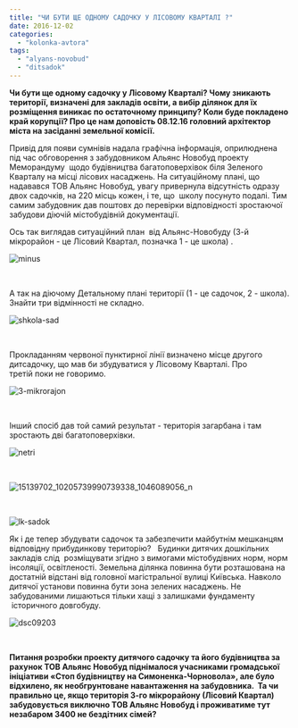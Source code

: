 ```yaml
---
title: "ЧИ БУТИ ЩЕ ОДНОМУ САДОЧКУ У ЛІСОВОМУ КВАРТАЛІ ?"
date: 2016-12-02
categories: 
  - "kolonka-avtora"
tags: 
  - "alyans-novobud"
  - "ditsadok"
---
```


**Чи бути ще одному садочку у Лісовому Кварталі? Чому зникають території, визначені для закладів освіти, а вибір ділянок для їх розміщення виникає по остаточному принципу? Коли буде покладено край корупції? Про це нам доповість 08.12.16 головний архітектор міста на засіданні земельної комісії.**  

Привід для появи сумнівів надала графічна інформація, оприлюднена під час обговорення з забудовником Альянс Новобуд проекту Меморандуму  щодо будівництва багатоповерхівок біля Зеленого Кварталу на місці лісових насаджень. На ситуаційному плані, що надавався ТОВ Альянс Новобуд, увагу привернула відсутність одразу двох садочків, на 220 місць кожен, і те, що  школу посунуто подалі. Тим самим забудовник дав поштовх до перевірки відповідності зростаючої забудови діючій містобудівній документації.

Ось так виглядав ситуаційний план  від Альянс-Новобуду (3-й мікрорайон - це Лісовий Квартал, позначка 1 - це школа) .

![minus](https://mpz.brovary.org/wp-content/uploads/2016/12/minus-.png)

 

А так на діючому Детальному плані території (1 - це садочок, 2 - школа). Знайти три відмінності не складно. 

![shkola-sad](https://mpz.brovary.org/wp-content/uploads/2016/12/shkola-sad.png)

 

Прокладанням червоної пунктирної лінії визначено місце другого дитсадочку, що мав би збудуватися у Лісовому Кварталі. Про третій поки не говоримо.

![3-mikrorajon](https://mpz.brovary.org/wp-content/uploads/2016/12/3-mikrorajon.png)

 

Інший спосіб дав той самий результат - територія загарбана і там зростають дві багатоповерхівки.

![netri](https://mpz.brovary.org/wp-content/uploads/2016/12/netri.png)

 

![15139702_10205739990739338_1046089056_n](https://mpz.brovary.org/wp-content/uploads/2016/12/15139702_10205739990739338_1046089056_n.jpg)

 

![lk-sadok](https://mpz.brovary.org/wp-content/uploads/2016/12/LK-sadok.png)

Як і де тепер збудувати садочок та забезпечити майбутнім мешканцям відповідну прибудинкову територію?   Будинки дитячих дошкiльних закладiв слiд  розмiщувати згiдно з вимогами мiстобудiвних норм, норм інсоляції, освітленості. Земельна ділянка повинна бути розташована на достатній відстані від головної магістральної вулиці Київська. Навколо дитячої установи повинна бути зона зелених насаджень. Не забудованими лишаються тільки хащі з залишками фундаменту  історичного довгобуду.

![dsc09203](https://mpz.brovary.org/wp-content/uploads/2016/12/DSC09203.jpg)

 

**Питання розробки проекту дитячого садочку та його будівництва за рахунок ТОВ Альянс Новобуд піднімалося учасниками громадської ініціативи «Стоп будівництву на Симоненка-Чорновола», але було відхилено, як необгрунтоване навантаження на забудовника.  Та чи правильно це, якщо територія 3-го мікрорайону (Лісовий Квартал) забудовується виключно ТОВ Альянс Новобуд і проживатиме тут незабаром 3400 не бездітних сімей?**
